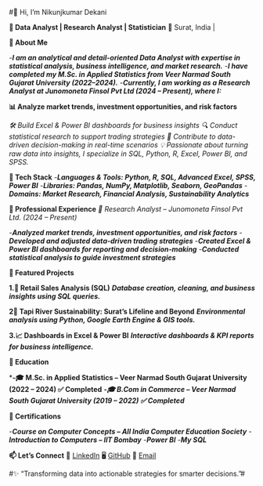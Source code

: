 #👋 Hi, I’m Nikunjkumar Dekani

**🎯 Data Analyst | Research Analyst | Statistician**
📍 Surat, India | 

**🚀 About Me**

-***I am an analytical and detail-oriented Data Analyst with expertise in statistical analysis, business intelligence, and market research.***
-***I have completed my M.Sc. in Applied Statistics from Veer Narmad South Gujarat University (2022–2024).***
-***Currently, I am working as a Research Analyst at Junomoneta Finsol Pvt Ltd (2024 – Present), where I:***

**📊 Analyze market trends, investment opportunities, and risk factors**

*🛠 Build Excel & Power BI dashboards for business insights*
*🔍 Conduct statistical research to support trading strategies*
*🚀 Contribute to data-driven decision-making in real-time scenarios*
*💡 Passionate about turning raw data into insights, I specialize in SQL, Python, R, Excel, Power BI, and SPSS.*

**🧰 Tech Stack**
-***Languages & Tools: Python, R, SQL, Advanced Excel, SPSS, Power BI***
-***Libraries: Pandas, NumPy, Matplotlib, Seaborn, GeoPandas***
-***Domains: Market Research, Financial Analysis, Sustainability Analytics***

**💼 Professional Experience**
*🔹 Research Analyst – Junomoneta Finsol Pvt Ltd. (2024 – Present)*

-***Analyzed market trends, investment opportunities, and risk factors***
-***Developed and adjusted data-driven trading strategies***
-***Created Excel & Power BI dashboards for reporting and decision-making***
-***Conducted statistical analysis to guide investment strategies***


**📂 Featured Projects**

**1.🛒 Retail Sales Analysis (SQL)**
***Database creation, cleaning, and business insights using SQL queries.***

**2🌊 Tapi River Sustainability: Surat’s Lifeline and Beyond**
***Environmental analysis using Python, Google Earth Engine & GIS tools.***

**3.📈 Dashboards in Excel & Power BI**
***Interactive dashboards & KPI reports for business intelligence.***


**📜 Education**

***-🎓 M.Sc. in Applied Statistics – Veer Narmad South Gujarat University (2022 – 2024) ✅ Completed**
***-🎓 B.Com in Commerce – Veer Narmad South Gujarat University (2019 – 2022) ✅ Completed***

**📜 Certifications**

-***Course on Computer Concepts – All India Computer Education Society***
-***Introduction to Computers – IIT Bombay***
-***Power BI***
-***My SQL***

**📫 Let’s Connect**
💼 [LinkedIn]([url](https://www.linkedin.com/in/nikunjkumar-dataanalyst/))
🖥️ [GitHub]([url](https://github.com/Dekani2001))
📧 [Email](dekaninikunj@gmail.com)


#✨ “Transforming data into actionable strategies for smarter decisions.”#
